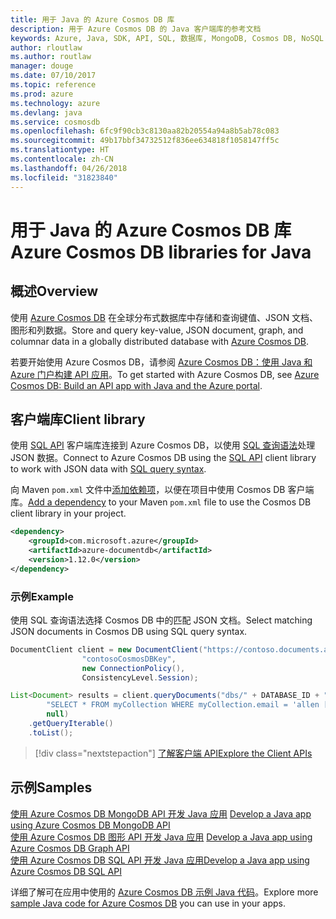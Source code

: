 ```yaml
---
title: 用于 Java 的 Azure Cosmos DB 库
description: 用于 Azure Cosmos DB 的 Java 客户端库的参考文档
keywords: Azure, Java, SDK, API, SQL, 数据库, MongoDB, Cosmos DB, NoSQL
author: rloutlaw
ms.author: routlaw
manager: douge
ms.date: 07/10/2017
ms.topic: reference
ms.prod: azure
ms.technology: azure
ms.devlang: java
ms.service: cosmosdb
ms.openlocfilehash: 6fc9f90cb3c8130aa82b20554a94a8b5ab78c083
ms.sourcegitcommit: 49b17bbf34732512f836ee634818f1058147ff5c
ms.translationtype: HT
ms.contentlocale: zh-CN
ms.lasthandoff: 04/26/2018
ms.locfileid: "31823840"
---
```

# <a name="azure-cosmos-db-libraries-for-java"></a><span data-ttu-id="102b1-104">用于 Java 的 Azure Cosmos DB 库</span><span class="sxs-lookup"><span data-stu-id="102b1-104">Azure Cosmos DB libraries for Java</span></span>

## <a name="overview"></a><span data-ttu-id="102b1-105">概述</span><span class="sxs-lookup"><span data-stu-id="102b1-105">Overview</span></span>

<span data-ttu-id="102b1-106">使用 [Azure Cosmos DB](/azure/cosmos-db/introduction) 在全球分布式数据库中存储和查询键值、JSON 文档、图形和列数据。</span><span class="sxs-lookup"><span data-stu-id="102b1-106">Store and query key-value, JSON document, graph, and columnar data in a globally distributed database with [Azure Cosmos DB](/azure/cosmos-db/introduction).</span></span>

<span data-ttu-id="102b1-107">若要开始使用 Azure Cosmos DB，请参阅 [Azure Cosmos DB：使用 Java 和 Azure 门户构建 API 应用](/azure/cosmos-db/create-sql-api-java)。</span><span class="sxs-lookup"><span data-stu-id="102b1-107">To get started with Azure Cosmos DB, see [Azure Cosmos DB: Build an API app with Java and the Azure portal](/azure/cosmos-db/create-sql-api-java).</span></span>

## <a name="client-library"></a><span data-ttu-id="102b1-108">客户端库</span><span class="sxs-lookup"><span data-stu-id="102b1-108">Client library</span></span>

<span data-ttu-id="102b1-109">使用 [SQL API](/azure/cosmos-db/sql-api-introduction) 客户端库连接到 Azure Cosmos DB，以使用 [SQL 查询语法](/azure/cosmos-db/sql-api-sql-query)处理 JSON 数据。</span><span class="sxs-lookup"><span data-stu-id="102b1-109">Connect to Azure Cosmos DB using the [SQL API](/azure/cosmos-db/sql-api-introduction) client library to work with JSON data with [SQL query syntax](/azure/cosmos-db/sql-api-sql-query).</span></span>

<span data-ttu-id="102b1-110">向 Maven `pom.xml` 文件中[添加依赖项](https://maven.apache.org/guides/getting-started/index.html#How_do_I_use_external_dependencies)，以便在项目中使用 Cosmos DB 客户端库。</span><span class="sxs-lookup"><span data-stu-id="102b1-110">[Add a dependency](https://maven.apache.org/guides/getting-started/index.html#How_do_I_use_external_dependencies) to your Maven `pom.xml` file to use the Cosmos DB client library in your project.</span></span>

```XML
<dependency>
    <groupId>com.microsoft.azure</groupId>
    <artifactId>azure-documentdb</artifactId>
    <version>1.12.0</version>
</dependency>
```

### <a name="example"></a><span data-ttu-id="102b1-111">示例</span><span class="sxs-lookup"><span data-stu-id="102b1-111">Example</span></span>

<span data-ttu-id="102b1-112">使用 SQL 查询语法选择 Cosmos DB 中的匹配 JSON 文档。</span><span class="sxs-lookup"><span data-stu-id="102b1-112">Select matching JSON documents in Cosmos DB using SQL query syntax.</span></span>

```java
DocumentClient client = new DocumentClient("https://contoso.documents.azure.com:443",
                "contosoCosmosDBKey", 
                new ConnectionPolicy(),
                ConsistencyLevel.Session);

List<Document> results = client.queryDocuments("dbs/" + DATABASE_ID + "/colls/" + COLLECTION_ID,
        "SELECT * FROM myCollection WHERE myCollection.email = 'allen [at] contoso.com'",
        null)
    .getQueryIterable()
    .toList();

```

> [!div class="nextstepaction"]
> [<span data-ttu-id="102b1-113">了解客户端 API</span><span class="sxs-lookup"><span data-stu-id="102b1-113">Explore the Client APIs</span></span>](/java/api/overview/azure/cosmosdb/client)


## <a name="samples"></a><span data-ttu-id="102b1-114">示例</span><span class="sxs-lookup"><span data-stu-id="102b1-114">Samples</span></span>

<span data-ttu-id="102b1-115">[使用 Azure Cosmos DB MongoDB API 开发 Java 应用][2] </span><span class="sxs-lookup"><span data-stu-id="102b1-115">[Develop a Java app using Azure Cosmos DB MongoDB API][2] </span></span>  
<span data-ttu-id="102b1-116">[使用 Azure Cosmos DB 图形 API 开发 Java 应用][3] </span><span class="sxs-lookup"><span data-stu-id="102b1-116">[Develop a Java app using Azure Cosmos DB Graph API][3] </span></span>  
<span data-ttu-id="102b1-117">[使用 Azure Cosmos DB SQL API 开发 Java 应用][4]</span><span class="sxs-lookup"><span data-stu-id="102b1-117">[Develop a Java app using Azure Cosmos DB SQL API][4]</span></span>        

<span data-ttu-id="102b1-118">详细了解可在应用中使用的 [Azure Cosmos DB 示例 Java 代码](https://azure.microsoft.com/resources/samples/?platform=java&term=cosmos)。</span><span class="sxs-lookup"><span data-stu-id="102b1-118">Explore more [sample Java code for Azure Cosmos DB](https://azure.microsoft.com/resources/samples/?platform=java&term=cosmos) you can use in your apps.</span></span>

[2]: https://github.com/Azure-Samples/azure-cosmos-db-mongodb-java-getting-started
[3]: https://github.com/Azure-Samples/azure-cosmos-db-graph-java-getting-started
[4]: https://github.com/Azure-Samples/azure-cosmos-db-documentdb-java-getting-started
